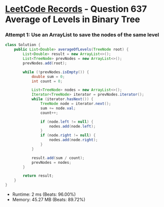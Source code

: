 # [LeetCode Records](../../README.md) - Question 637 Average of Levels in Binary Tree

### Attempt 1: Use an ArrayList to save the nodes of the same level
```java
class Solution {
    public List<Double> averageOfLevels(TreeNode root) {
        List<Double> result = new ArrayList<>();
        List<TreeNode> prevNodes = new ArrayList<>();
        prevNodes.add(root);

        while (!prevNodes.isEmpty()) {
            double sum = 0;
            int count = 0;

            List<TreeNode> nodes = new ArrayList<>();
            Iterator<TreeNode> iterator = prevNodes.iterator();
            while (iterator.hasNext()) {
                TreeNode node = iterator.next();
                sum += node.val;
                count++;

                if (node.left != null) {
                    nodes.add(node.left);
                }
                if (node.right != null) {
                    nodes.add(node.right);
                }
            }

            result.add(sum / count);
            prevNodes = nodes;
        }

        return result;
    }
}
```
- Runtime: 2 ms (Beats: 96.00%)
- Memory: 45.27 MB (Beats: 89.72%)

<br>
